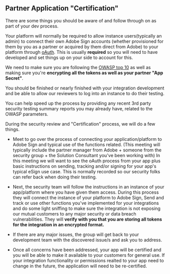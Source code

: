 ## Partner Application "Certification" 

There are some things you should be aware of and follow through on as part of your dev process.

Your platform will normally be required to allow instance users(typically an admin) to connect their own Adobe Sign accounts (whether provisioned for them by you as a partner or acquired by them direct from Adobe) to your platform through [oAuth](https://secure.echosign.com/public/static/oauthDoc.jsp).  This is usually __required__ so you will need to have developed and set things up on your side to account for this.

We need to make sure you are following the [OWASP top 10](https://www.owasp.org/index.php/Category:OWASP_Top_Ten_Project) as well as making sure you're __encrypting all the tokens as well as your partner "App Secret"__. 

You should be finished or nearly finished with your integration development and be able to allow our reviewers to log into an instance to do their testing.

You can help speed up the process by providing any recent 3rd party security testing summary reports you may already have, related to the OWASP parameters.

During the security review and "Certification" process, we will do a few things.

*  Meet to go over the process of connecting your application/platform to Adobe Sign and typical use of the functions related. (This meeting will typically include the partner manager from Adobe + someone from the security group + the Solution Consultant you've been working with) In this meeting we will want to see the oAuth process from your app plus basic instructions on sending, tracking and/or signing for your app's typical eSign use case.  This is normally recorded so our security folks can refer back when doing their testing.

*  Next, the security team will follow the instructions in an instance of your app/platform where you have given them access.  During this process they will connect the instance of your platform to Adobe Sign, Send and track or use other functions you've implemented for your integrations and do some light sniffing to make sure the integration is not exposing our mutual customers to any major security or data breach vulnerabilities.  They will __verify with you that you are storing all tokens for the integration in an encrypted format.__

*  If there are any major issues, the group will get back to your development team with the discovered issue/s and ask you to address.

*  Once all concerns have been addressed, your app will be certified and you will be able to make it available to your customers for general use.  If your integration functionality or permissions realted to your app need to change in the future, the application will need to be re-certified.


